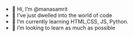 - 👋 Hi, I’m @manasamrit
- 👀 I’ve just dwelled into the world of code
- 🌱 I’m currently learning HTML,CSS, JS, Python.
- 💞️ I’m looking to learn as much as possible


<!---
manasamrit/manasamrit is a ✨ special ✨ repository because its `README.md` (this file) appears on your GitHub profile.
You can click the Preview link to take a look at your changes.
--->
